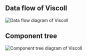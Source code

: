 ## Data flow of Viscoll
![Data flow diagram of Viscoll](viscoll_data_flow_diagram.svg)

## Component tree
![Component tree diagram of Viscoll](viscoll_component_tree_diagram.svg)